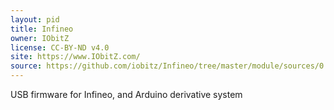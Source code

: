 ```yaml
---
layout: pid
title: Infineo
owner: IObitZ
license: CC-BY-ND v4.0
site: https://www.IObitZ.com/
source: https://github.com/iobitz/Infineo/tree/master/module/sources/0.0.1/unit/cores/arduino
---
```

USB firmware for Infineo, and Arduino derivative system
